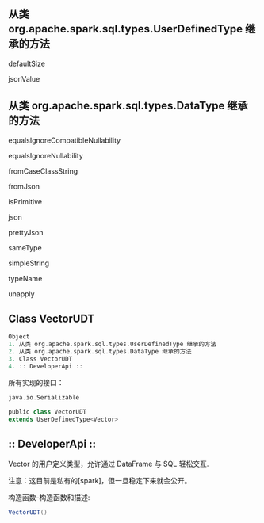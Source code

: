 ## 从类 org.apache.spark.sql.types.UserDefinedType 继承的方法

defaultSize

jsonValue

## 从类 org.apache.spark.sql.types.DataType 继承的方法

equalsIgnoreCompatibleNullability

equalsIgnoreNullability
 
fromCaseClassString

fromJson

isPrimitive

json

prettyJson

sameType

simpleString

typeName

unapply

## Class VectorUDT

```scala
Object
1. 从类 org.apache.spark.sql.types.UserDefinedType 继承的方法
2. 从类 org.apache.spark.sql.types.DataType 继承的方法
3. Class VectorUDT
4. :: DeveloperApi ::
```

所有实现的接口：

```scala
java.io.Serializable
```

```scala
public class VectorUDT
extends UserDefinedType<Vector>
```

## :: DeveloperApi ::

Vector 的用户定义类型，允许通过 DataFrame 与 SQL 轻松交互.

注意：这目前是私有的[spark]，但一旦稳定下来就会公开。


构造函数-构造函数和描述:

```scala
VectorUDT() 
```

